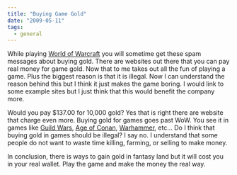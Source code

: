 ```yaml
---
title: "Buying Game Gold"
date: "2009-05-11"
tags:
  - general
---
```


While playing [World of Warcraft](https://www.worldofwarcraft.com/index.xml) you will sometime get these spam messages about buying gold. There are websites out there that you can pay real money for game gold. Now that to me takes out all the fun of playing a game. Plus the biggest reason is that it is illegal. Now I can understand the reason behind this but I think it just makes the game boring. I would link to some example sites but I just think that this would benefit the company more.

Would you pay $137.00 for 10,000 gold? Yes that is right there are website that charge even more. Buying gold for games goes past WoW. You see it in games like [Guild Wars](https://www.guildwars.com), [Age of Conan](https://www.ageofconan.com/), [Warhammer](https://www.warhammeronline.com/), etc… Do I think that buying gold in games should be illegal? I say no. I understand that some people do not want to waste time killing, farming, or selling to make money.

In conclusion, there is ways to gain gold in fantasy land but it will cost you in your real wallet. Play the game and make the money the real way.
